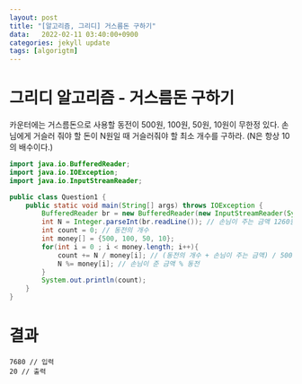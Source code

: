 ```yaml
---
layout: post
title: "[알고리즘, 그리디] 거스름돈 구하기"
data:   2022-02-11 03:40:00+0900
categories: jekyll update
tags: [algorigtm]
---
```

# 그리디 알고리즘 - 거스름돈 구하기
카운터에는 거스름돈으로 사용할 동전이 500원, 100원, 50원, 10원이 무한정 있다.
손님에게 거슬러 줘야 할 돈이 N원일 때 거슬러줘야 할 최소 개수를 구하라. (N은 항상 10의 배수이다.)

```java
import java.io.BufferedReader;
import java.io.IOException;
import java.io.InputStreamReader;

public class Question1 {
    public static void main(String[] args) throws IOException {
        BufferedReader br = new BufferedReader(new InputStreamReader(System.in));
        int N = Integer.parseInt(br.readLine()); // 손님이 주는 금액 1260원
        int count = 0; // 동전의 개수
        int money[] = {500, 100, 50, 10};
        for(int i = 0 ; i < money.length; i++){
            count += N / money[i]; // (동전의 개수 + 손님이 주는 금액) / 500원(100원, 50원, 10원)
            N %= money[i]; // 손님이 준 금액 % 동전
        }
        System.out.println(count);
    }
}
```

# 결과

```console
7680 // 입력
20 // 출력
```
